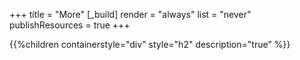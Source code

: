 +++
title = "More"
[_build]
  render = "always"
  list = "never"
  publishResources = true
+++

{{%children containerstyle="div" style="h2" description="true" %}}
